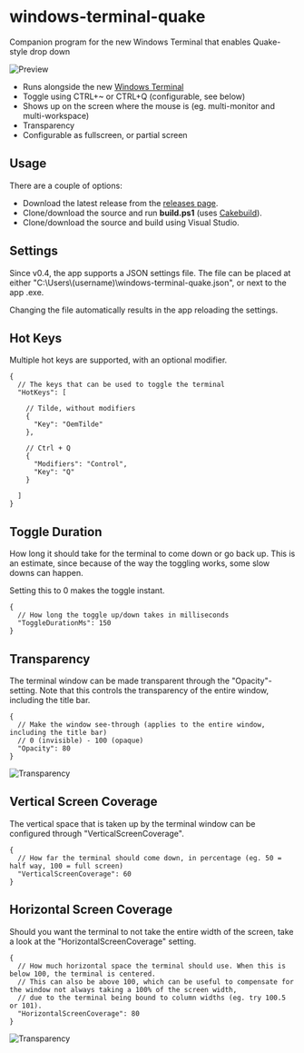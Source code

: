 # windows-terminal-quake
Companion program for the new Windows Terminal that enables Quake-style drop down

![Preview](https://files.flyingpie.nl/windows-terminal-quake/main.gif)

- Runs alongside the new [Windows Terminal](https://github.com/microsoft/terminal)
- Toggle using CTRL+~ or CTRL+Q (configurable, see below)
- Shows up on the screen where the mouse is (eg. multi-monitor and multi-workspace)
- Transparency
- Configurable as fullscreen, or partial screen

## Usage
There are a couple of options:

- Download the latest release from the [releases page](https://github.com/flyingpie/windows-terminal-quake/releases).
- Clone/download the source and run **build.ps1** (uses [Cakebuild](https://cakebuild.net/)).
- Clone/download the source and build using Visual Studio.

## Settings
Since v0.4, the app supports a JSON settings file.
The file can be placed at either "C:\\Users\\(username)\\windows-terminal-quake.json", or next to the app .exe.

Changing the file automatically results in the app reloading the settings.

## Hot Keys
Multiple hot keys are supported, with an optional modifier.

```jsonc
{
  // The keys that can be used to toggle the terminal
  "HotKeys": [

    // Tilde, without modifiers
    {
      "Key": "OemTilde"
    },

    // Ctrl + Q
    {
      "Modifiers": "Control",
      "Key": "Q"
    }

  ]
}
```

## Toggle Duration
How long it should take for the terminal to come down or go back up.
This is an estimate, since because of the way the toggling works, some slow downs can happen.

Setting this to 0 makes the toggle instant.

```jsonc
{
  // How long the toggle up/down takes in milliseconds
  "ToggleDurationMs": 150
}
```

## Transparency
The terminal window can be made transparent through the "Opacity"-setting.
Note that this controls the transparency of the entire window, including the title bar.

```jsonc
{
  // Make the window see-through (applies to the entire window, including the title bar)
  // 0 (invisible) - 100 (opaque)
  "Opacity": 80
}
```

![Transparency](https://files.flyingpie.nl/windows-terminal-quake/transparency.png)

## Vertical Screen Coverage
The vertical space that is taken up by the terminal window can be configured through "VerticalScreenCoverage".

```jsonc
{
  // How far the terminal should come down, in percentage (eg. 50 = half way, 100 = full screen)
  "VerticalScreenCoverage": 60
}
```

## Horizontal Screen Coverage
Should you want the terminal to not take the entire width of the screen, take a look at the "HorizontalScreenCoverage" setting.

```jsonc
{
  // How much horizontal space the terminal should use. When this is below 100, the terminal is centered.
  // This can also be above 100, which can be useful to compensate for the window not always taking a 100% of the screen width,
  // due to the terminal being bound to column widths (eg. try 100.5 or 101).
  "HorizontalScreenCoverage": 80
}
```

![Transparency](https://files.flyingpie.nl/windows-terminal-quake/vertical-coverage.png)
